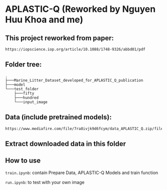 # APLASTIC-Q (Reworked by Nguyen Huu Khoa and me)
## This project reworked from paper: 
```
https://iopscience.iop.org/article/10.1088/1748-9326/abbd01/pdf
```

## Folder tree:
```
.
├───Marine_Litter_Dataset_developed_for_APLASTIC_Q_publication
├───model
└───test_folder
    ├───fifty
    ├───hundred
    └───input_image
```

## Data (include pretrained models):
```
https://www.mediafire.com/file/7ra8ivjk9d6fcym/data_APLASTIC_Q.zip/file
```

## Extract downloaded data in this folder

## How to use
`train.ipynb`: contain Prepare Data, APLASTIC-Q Models and train function

`run.ipynb`: to test with your own image

